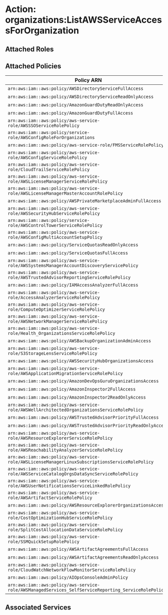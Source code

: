 # Action: organizations:ListAWSServiceAccessForOrganization

## Attached Roles

## Attached Policies

| Policy ARN | Policy Name |
|------------|-------------|
| `arn:aws:iam::aws:policy/AWSDirectoryServiceFullAccess` | [AWSDirectoryServiceFullAccess](../policies.md#awsdirectoryservicefullaccess) |
| `arn:aws:iam::aws:policy/AWSDirectoryServiceReadOnlyAccess` | [AWSDirectoryServiceReadOnlyAccess](../policies.md#awsdirectoryservicereadonlyaccess) |
| `arn:aws:iam::aws:policy/AmazonGuardDutyReadOnlyAccess` | [AmazonGuardDutyReadOnlyAccess](../policies.md#amazonguarddutyreadonlyaccess) |
| `arn:aws:iam::aws:policy/AmazonGuardDutyFullAccess` | [AmazonGuardDutyFullAccess](../policies.md#amazonguarddutyfullaccess) |
| `arn:aws:iam::aws:policy/aws-service-role/AWSSSOServiceRolePolicy` | [AWSSSOServiceRolePolicy](../policies.md#awsssoservicerolepolicy) |
| `arn:aws:iam::aws:policy/service-role/AWSConfigRoleForOrganizations` | [AWSConfigRoleForOrganizations](../policies.md#awsconfigrolefororganizations) |
| `arn:aws:iam::aws:policy/aws-service-role/FMSServiceRolePolicy` | [FMSServiceRolePolicy](../policies.md#fmsservicerolepolicy) |
| `arn:aws:iam::aws:policy/aws-service-role/AWSConfigServiceRolePolicy` | [AWSConfigServiceRolePolicy](../policies.md#awsconfigservicerolepolicy) |
| `arn:aws:iam::aws:policy/aws-service-role/CloudTrailServiceRolePolicy` | [CloudTrailServiceRolePolicy](../policies.md#cloudtrailservicerolepolicy) |
| `arn:aws:iam::aws:policy/aws-service-role/AWSLicenseManagerServiceRolePolicy` | [AWSLicenseManagerServiceRolePolicy](../policies.md#awslicensemanagerservicerolepolicy) |
| `arn:aws:iam::aws:policy/aws-service-role/AWSLicenseManagerMasterAccountRolePolicy` | [AWSLicenseManagerMasterAccountRolePolicy](../policies.md#awslicensemanagermasteraccountrolepolicy) |
| `arn:aws:iam::aws:policy/AWSPrivateMarketplaceAdminFullAccess` | [AWSPrivateMarketplaceAdminFullAccess](../policies.md#awsprivatemarketplaceadminfullaccess) |
| `arn:aws:iam::aws:policy/aws-service-role/AWSSecurityHubServiceRolePolicy` | [AWSSecurityHubServiceRolePolicy](../policies.md#awssecurityhubservicerolepolicy) |
| `arn:aws:iam::aws:policy/service-role/AWSControlTowerServiceRolePolicy` | [AWSControlTowerServiceRolePolicy](../policies.md#awscontroltowerservicerolepolicy) |
| `arn:aws:iam::aws:policy/aws-service-role/AWSConfigMultiAccountSetupPolicy` | [AWSConfigMultiAccountSetupPolicy](../policies.md#awsconfigmultiaccountsetuppolicy) |
| `arn:aws:iam::aws:policy/ServiceQuotasReadOnlyAccess` | [ServiceQuotasReadOnlyAccess](../policies.md#servicequotasreadonlyaccess) |
| `arn:aws:iam::aws:policy/ServiceQuotasFullAccess` | [ServiceQuotasFullAccess](../policies.md#servicequotasfullaccess) |
| `arn:aws:iam::aws:policy/aws-service-role/AWSSystemsManagerAccountDiscoveryServicePolicy` | [AWSSystemsManagerAccountDiscoveryServicePolicy](../policies.md#awssystemsmanageraccountdiscoveryservicepolicy) |
| `arn:aws:iam::aws:policy/aws-service-role/AWSTrustedAdvisorReportingServiceRolePolicy` | [AWSTrustedAdvisorReportingServiceRolePolicy](../policies.md#awstrustedadvisorreportingservicerolepolicy) |
| `arn:aws:iam::aws:policy/IAMAccessAnalyzerFullAccess` | [IAMAccessAnalyzerFullAccess](../policies.md#iamaccessanalyzerfullaccess) |
| `arn:aws:iam::aws:policy/aws-service-role/AccessAnalyzerServiceRolePolicy` | [AccessAnalyzerServiceRolePolicy](../policies.md#accessanalyzerservicerolepolicy) |
| `arn:aws:iam::aws:policy/aws-service-role/ComputeOptimizerServiceRolePolicy` | [ComputeOptimizerServiceRolePolicy](../policies.md#computeoptimizerservicerolepolicy) |
| `arn:aws:iam::aws:policy/aws-service-role/AWSNetworkManagerServiceRolePolicy` | [AWSNetworkManagerServiceRolePolicy](../policies.md#awsnetworkmanagerservicerolepolicy) |
| `arn:aws:iam::aws:policy/aws-service-role/Health_OrganizationsServiceRolePolicy` | [Health_OrganizationsServiceRolePolicy](../policies.md#health_organizationsservicerolepolicy) |
| `arn:aws:iam::aws:policy/AWSBackupOrganizationAdminAccess` | [AWSBackupOrganizationAdminAccess](../policies.md#awsbackuporganizationadminaccess) |
| `arn:aws:iam::aws:policy/aws-service-role/S3StorageLensServiceRolePolicy` | [S3StorageLensServiceRolePolicy](../policies.md#s3storagelensservicerolepolicy) |
| `arn:aws:iam::aws:policy/AWSSecurityHubOrganizationsAccess` | [AWSSecurityHubOrganizationsAccess](../policies.md#awssecurityhuborganizationsaccess) |
| `arn:aws:iam::aws:policy/aws-service-role/AWSApplicationMigrationServiceRolePolicy` | [AWSApplicationMigrationServiceRolePolicy](../policies.md#awsapplicationmigrationservicerolepolicy) |
| `arn:aws:iam::aws:policy/AmazonDevOpsGuruOrganizationsAccess` | [AmazonDevOpsGuruOrganizationsAccess](../policies.md#amazondevopsguruorganizationsaccess) |
| `arn:aws:iam::aws:policy/AmazonInspector2FullAccess` | [AmazonInspector2FullAccess](../policies.md#amazoninspector2fullaccess) |
| `arn:aws:iam::aws:policy/AmazonInspector2ReadOnlyAccess` | [AmazonInspector2ReadOnlyAccess](../policies.md#amazoninspector2readonlyaccess) |
| `arn:aws:iam::aws:policy/aws-service-role/AWSWellArchitectedOrganizationsServiceRolePolicy` | [AWSWellArchitectedOrganizationsServiceRolePolicy](../policies.md#awswellarchitectedorganizationsservicerolepolicy) |
| `arn:aws:iam::aws:policy/AWSTrustedAdvisorPriorityFullAccess` | [AWSTrustedAdvisorPriorityFullAccess](../policies.md#awstrustedadvisorpriorityfullaccess) |
| `arn:aws:iam::aws:policy/AWSTrustedAdvisorPriorityReadOnlyAccess` | [AWSTrustedAdvisorPriorityReadOnlyAccess](../policies.md#awstrustedadvisorpriorityreadonlyaccess) |
| `arn:aws:iam::aws:policy/aws-service-role/AWSResourceExplorerServiceRolePolicy` | [AWSResourceExplorerServiceRolePolicy](../policies.md#awsresourceexplorerservicerolepolicy) |
| `arn:aws:iam::aws:policy/aws-service-role/AWSReachabilityAnalyzerServiceRolePolicy` | [AWSReachabilityAnalyzerServiceRolePolicy](../policies.md#awsreachabilityanalyzerservicerolepolicy) |
| `arn:aws:iam::aws:policy/aws-service-role/AWSLicenseManagerLinuxSubscriptionsServiceRolePolicy` | [AWSLicenseManagerLinuxSubscriptionsServiceRolePolicy](../policies.md#awslicensemanagerlinuxsubscriptionsservicerolepolicy) |
| `arn:aws:iam::aws:policy/aws-service-role/AWSServiceCatalogOrgsDataSyncServiceRolePolicy` | [AWSServiceCatalogOrgsDataSyncServiceRolePolicy](../policies.md#awsservicecatalogorgsdatasyncservicerolepolicy) |
| `arn:aws:iam::aws:policy/aws-service-role/AWSUserNotificationsServiceLinkedRolePolicy` | [AWSUserNotificationsServiceLinkedRolePolicy](../policies.md#awsusernotificationsservicelinkedrolepolicy) |
| `arn:aws:iam::aws:policy/aws-service-role/AWSArtifactServiceRolePolicy` | [AWSArtifactServiceRolePolicy](../policies.md#awsartifactservicerolepolicy) |
| `arn:aws:iam::aws:policy/AWSResourceExplorerOrganizationsAccess` | [AWSResourceExplorerOrganizationsAccess](../policies.md#awsresourceexplorerorganizationsaccess) |
| `arn:aws:iam::aws:policy/aws-service-role/CostOptimizationHubServiceRolePolicy` | [CostOptimizationHubServiceRolePolicy](../policies.md#costoptimizationhubservicerolepolicy) |
| `arn:aws:iam::aws:policy/aws-service-role/SplitCostAllocationDataServiceRolePolicy` | [SplitCostAllocationDataServiceRolePolicy](../policies.md#splitcostallocationdataservicerolepolicy) |
| `arn:aws:iam::aws:policy/aws-service-role/SSMQuickSetupRolePolicy` | [SSMQuickSetupRolePolicy](../policies.md#ssmquicksetuprolepolicy) |
| `arn:aws:iam::aws:policy/AWSArtifactAgreementsFullAccess` | [AWSArtifactAgreementsFullAccess](../policies.md#awsartifactagreementsfullaccess) |
| `arn:aws:iam::aws:policy/AWSArtifactAgreementsReadOnlyAccess` | [AWSArtifactAgreementsReadOnlyAccess](../policies.md#awsartifactagreementsreadonlyaccess) |
| `arn:aws:iam::aws:policy/aws-service-role/CloudWatchNetworkFlowMonitorServiceRolePolicy` | [CloudWatchNetworkFlowMonitorServiceRolePolicy](../policies.md#cloudwatchnetworkflowmonitorservicerolepolicy) |
| `arn:aws:iam::aws:policy/AIOpsConsoleAdminPolicy` | [AIOpsConsoleAdminPolicy](../policies.md#aiopsconsoleadminpolicy) |
| `arn:aws:iam::aws:policy/aws-service-role/AWSManagedServices_SelfServiceReporting_ServiceRolePolicy` | [AWSManagedServices_SelfServiceReporting_ServiceRolePolicy](../policies.md#awsmanagedservices_selfservicereporting_servicerolepolicy) |

## Associated Services

